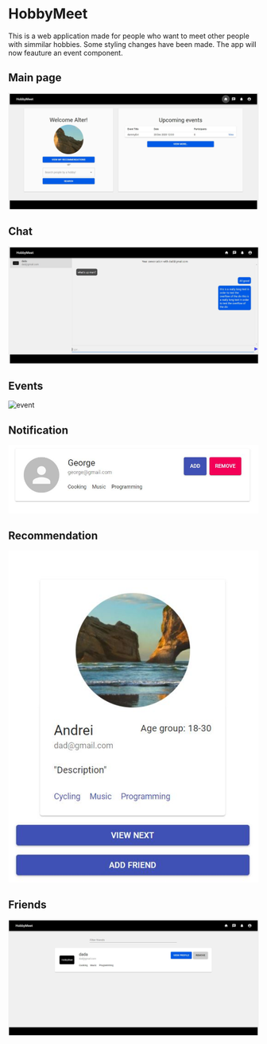 # HobbyMeet

This is a web application made for people who want to meet other people with simmilar hobbies.
Some styling changes have been made. The app will now feauture an event component.

<h2>Main page</h2>

![main page](/Images/dashboard.JPG)

<h2>Chat</h2>

![chat](/Images/chat.JPG)

<h2>Events</h2>

![event](/Images/event.JPG)

<h2>Notification</h2>

![notification](/Images/notification.JPG)

<h2>Recommendation</h2>

![recommendation](/Images/recommendation.JPG)

<h2>Friends</h2>

![friends](/Images/friends.JPG)





